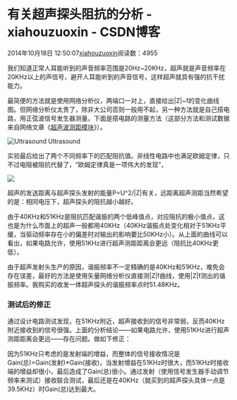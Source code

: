 # 有关超声探头阻抗的分析 - xiahouzuoxin - CSDN博客





2014年10月18日 12:50:07[xiahouzuoxin](https://me.csdn.net/xiahouzuoxin)阅读数：4955










我们知道正常人耳能听到的声音频率范围是20Hz~20KHz，超声就是声音频率在20KHz以上的声信号，避开人耳能听到的声音信号，这样超声就具有强的抗干扰能力。

最简便的方法就是使用网络分析仪，两端口一对上，直接给出|Z|~f的变化曲线图。但网络分析仪太贵了，除非大公司否则一般用不起，另一种方法就是自己搭电路，用正弦波信号发生器测量。下面是搭电路的测量方法（这部分方法和测试数据来自网络文章《[超声波测距模块](http://www.docin.com/p-329355873.html)》）。

> 
![Ultrasound](http://xiahouzuoxin.github.io/notes/images/%E6%9C%89%E5%85%B3%E8%B6%85%E5%A3%B0%E6%8E%A2%E5%A4%B4%E9%98%BB%E6%8A%97%E7%9A%84%E5%88%86%E6%9E%90/Ultrasound.jpg)
Ultrasound



实验最后给出了两个不同频率下的匹配阻抗值。非线性电路中也满足欧姆定律，只不过电阻被阻抗代替了，“欧姆定律真是一项伟大的发现”，

![](http://www.forkosh.com/mathtex.cgi?%20%5CSmall%20%7CZ%7C=%5Cfrac%7BU_o%7DI=%5Cfrac%7BU_%7Bi%7D-U_R%7DI)

超声的发送距离与超声探头发射的能量P=U^2/|Z|有关，远距离超声测距当然希望的是：相同电压下，超声探头的阻抗越小越好。

由于40KHz和51KHz是阻抗匹配谐振的两个低峰值点，对应阻抗的极小值点，这也是为什么市面上的超声一般都用40KHz（40KHz谐振点处变化相对于51KHz平缓，当驱动频率存在小的偏差时对输出的影响要比50KHz小）。从上面的曲线可以看出，如果电路允许，使用51KHz进行超声测距距离会更远（阻抗比40KHz更低）。

由于超声发射头生产的原因，谐振频率不一定精确的是40KHz和51KHz，难免会存在误差，最好的方法是使用矢量网络分析仪直接测|Z|f曲线，使用|Z|f测出的谐振频率。我购买的收发一体超声探头的谐振频率点时51.48KHz。

### 测试后的修正

通过设计电路测试发现，在51KHz附近，超声接收到的信号非常弱，反而40KHz附近接收到的信号很强。上面的分析结论——如果电路允许，使用51KHz进行超声测距距离会更远——存在问题。做如下修正：

因为51KHz只考虑的是发射端的增益，而整体的信号接收情况是Gain(总)=Gain(发射)*Gain(接收)，当发射增益在51KHz时很大，而51KHz时接收端的增益却很小，最后造成了Gain(总)很小。通过发射（使用信号发生器手动调节频率来测试）接收联合测试，最后还是在40KHz（就买到的超声探头具体一点是39.5KHz）时Gain(总)达到最大。



